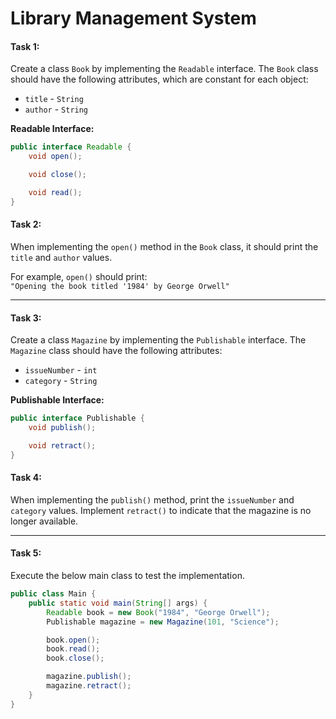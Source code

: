 # Library Management System

#### Task 1:

Create a class `Book` by implementing the `Readable` interface. The `Book` class should have the following attributes,
which are constant for each object:

- `title` - `String`
- `author` - `String`

**Readable Interface:**

```java
public interface Readable {
    void open();

    void close();

    void read();
}
```

#### Task 2:

When implementing the `open()` method in the `Book` class, it should print the `title` and `author` values.

For example, `open()` should print:  
`"Opening the book titled '1984' by George Orwell"`

---

#### Task 3:

Create a class `Magazine` by implementing the `Publishable` interface. The `Magazine` class should have the following
attributes:

- `issueNumber` - `int`
- `category` - `String`

**Publishable Interface:**

```java
public interface Publishable {
    void publish();

    void retract();
}
```

#### Task 4:

When implementing the `publish()` method, print the `issueNumber` and `category` values. Implement `retract()` to
indicate that the magazine is no longer available.

---

#### Task 5:

Execute the below main class to test the implementation.

```java
public class Main {
    public static void main(String[] args) {
        Readable book = new Book("1984", "George Orwell");
        Publishable magazine = new Magazine(101, "Science");

        book.open();
        book.read();
        book.close();

        magazine.publish();
        magazine.retract();
    }
}
```
